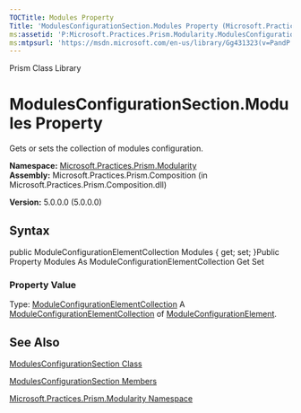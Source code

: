 ```yaml
---
TOCTitle: Modules Property
Title: 'ModulesConfigurationSection.Modules Property (Microsoft.Practices.Prism.Modularity)'
ms:assetid: 'P:Microsoft.Practices.Prism.Modularity.ModulesConfigurationSection.Modules'
ms:mtpsurl: 'https://msdn.microsoft.com/en-us/library/Gg431323(v=PandP.50)'
---
```


Prism Class Library

ModulesConfigurationSection.Modules Property
================================================

Gets or sets the collection of modules configuration.

**Namespace:** [Microsoft.Practices.Prism.Modularity](https://msdn.microsoft.com/n:microsoft.practices.prism.modularity)
**Assembly:** Microsoft.Practices.Prism.Composition (in Microsoft.Practices.Prism.Composition.dll)

**Version:** 5.0.0.0 (5.0.0.0)

## Syntax


<span id="syntaxToggle"></span>public ModuleConfigurationElementCollection Modules { get; set; }Public Property Modules As ModuleConfigurationElementCollection Get Set
### Property Value

Type: [ModuleConfigurationElementCollection](https://msdn.microsoft.com/t:microsoft.practices.prism.modularity.moduleconfigurationelementcollection)
A [ModuleConfigurationElementCollection](https://msdn.microsoft.com/t:microsoft.practices.prism.modularity.moduleconfigurationelementcollection) of [ModuleConfigurationElement](https://msdn.microsoft.com/t:microsoft.practices.prism.modularity.moduleconfigurationelement).

See Also
--------


[ModulesConfigurationSection Class](https://msdn.microsoft.com/t:microsoft.practices.prism.modularity.modulesconfigurationsection)

[ModulesConfigurationSection Members](https://msdn.microsoft.com/allmembers.t:microsoft.practices.prism.modularity.modulesconfigurationsection)

[Microsoft.Practices.Prism.Modularity Namespace](https://msdn.microsoft.com/n:microsoft.practices.prism.modularity)
